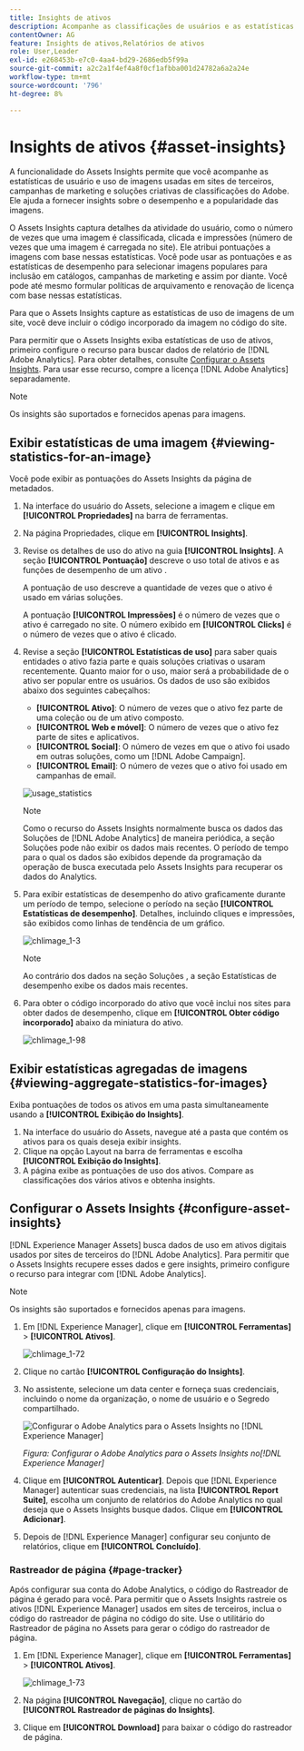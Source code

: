 ```yaml
---
title: Insights de ativos
description: Acompanhe as classificações de usuários e as estatísticas de uso de imagens usadas em campanhas de marketing de terceiros e nas soluções criativas de Adobe sites.
contentOwner: AG
feature: Insights de ativos,Relatórios de ativos
role: User,Leader
exl-id: e268453b-e7c0-4aa4-bd29-2686edb5f99a
source-git-commit: a2c2a1f4ef4a8f0cf1afbba001d24782a6a2a24e
workflow-type: tm+mt
source-wordcount: '796'
ht-degree: 8%

---
```


# Insights de ativos {#asset-insights}

A funcionalidade do Assets Insights permite que você acompanhe as estatísticas de usuário e uso de imagens usadas em sites de terceiros, campanhas de marketing e soluções criativas de classificações do Adobe. Ele ajuda a fornecer insights sobre o desempenho e a popularidade das imagens.

O Assets Insights captura detalhes da atividade do usuário, como o número de vezes que uma imagem é classificada, clicada e impressões (número de vezes que uma imagem é carregada no site). Ele atribui pontuações a imagens com base nessas estatísticas. Você pode usar as pontuações e as estatísticas de desempenho para selecionar imagens populares para inclusão em catálogos, campanhas de marketing e assim por diante. Você pode até mesmo formular políticas de arquivamento e renovação de licença com base nessas estatísticas.

Para que o Assets Insights capture as estatísticas de uso de imagens de um site, você deve incluir o código incorporado da imagem no código do site.

Para permitir que o Assets Insights exiba estatísticas de uso de ativos, primeiro configure o recurso para buscar dados de relatório de [!DNL Adobe Analytics]. Para obter detalhes, consulte [Configurar o Assets Insights](#configure-asset-insights). Para usar esse recurso, compre a licença [!DNL Adobe Analytics] separadamente.

>[!NOTE]
>
>Os insights são suportados e fornecidos apenas para imagens.

## Exibir estatísticas de uma imagem {#viewing-statistics-for-an-image}

Você pode exibir as pontuações do Assets Insights da página de metadados.

1. Na interface do usuário do Assets, selecione a imagem e clique em **[!UICONTROL Propriedades]** na barra de ferramentas.
1. Na página Propriedades, clique em **[!UICONTROL Insights]**.
1. Revise os detalhes de uso do ativo na guia **[!UICONTROL Insights]**. A seção **[!UICONTROL Pontuação]** descreve o uso total de ativos e as funções de desempenho de um ativo .

   A pontuação de uso descreve a quantidade de vezes que o ativo é usado em várias soluções.

   A pontuação **[!UICONTROL Impressões]** é o número de vezes que o ativo é carregado no site. O número exibido em **[!UICONTROL Clicks]** é o número de vezes que o ativo é clicado.

1. Revise a seção **[!UICONTROL Estatísticas de uso]** para saber quais entidades o ativo fazia parte e quais soluções criativas o usaram recentemente. Quanto maior for o uso, maior será a probabilidade de o ativo ser popular entre os usuários. Os dados de uso são exibidos abaixo dos seguintes cabeçalhos:

   * **[!UICONTROL Ativo]**: O número de vezes que o ativo fez parte de uma coleção ou de um ativo composto.
   * **[!UICONTROL Web e móvel]**: O número de vezes que o ativo fez parte de sites e aplicativos.
   * **[!UICONTROL Social]**: O número de vezes em que o ativo foi usado em outras soluções, como um  [!DNL Adobe Campaign].
   * **[!UICONTROL Email]**: O número de vezes que o ativo foi usado em campanhas de email.

   ![usage_statistics](assets/usage_statistics.png)

   >[!NOTE]
   >
   >Como o recurso do Assets Insights normalmente busca os dados das Soluções de [!DNL Adobe Analytics] de maneira periódica, a seção Soluções pode não exibir os dados mais recentes. O período de tempo para o qual os dados são exibidos depende da programação da operação de busca executada pelo Assets Insights para recuperar os dados do Analytics.

1. Para exibir estatísticas de desempenho do ativo graficamente durante um período de tempo, selecione o período na seção **[!UICONTROL Estatísticas de desempenho]**. Detalhes, incluindo cliques e impressões, são exibidos como linhas de tendência de um gráfico.

   ![chlimage_1-3](assets/chlimage_1-3.jpeg)

   >[!NOTE]
   >
   >Ao contrário dos dados na seção Soluções , a seção Estatísticas de desempenho exibe os dados mais recentes.

1. Para obter o código incorporado do ativo que você inclui nos sites para obter dados de desempenho, clique em **[!UICONTROL Obter código incorporado]** abaixo da miniatura do ativo. <!-- For more information on how to include your Embed code in third-party web pages, see [Using Page Tracker and Embed code in web pages](/help/assets/use-page-tracker.md). -->

   ![chlimage_1-98](assets/chlimage_1-98.png)

## Exibir estatísticas agregadas de imagens {#viewing-aggregate-statistics-for-images}

Exiba pontuações de todos os ativos em uma pasta simultaneamente usando a **[!UICONTROL Exibição do Insights]**.

1. Na interface do usuário do Assets, navegue até a pasta que contém os ativos para os quais deseja exibir insights.
1. Clique na opção Layout na barra de ferramentas e escolha **[!UICONTROL Exibição do Insights]**.
1. A página exibe as pontuações de uso dos ativos. Compare as classificações dos vários ativos e obtenha insights.

<!-- TBD: Commenting as Web Console is not available. Document the appropriate OSGi config method if available in CS.

## Schedule background job {#scheduling-background-job}

Assets Insights fetches usage data for assets from Adobe Analytics report suites in a periodic manner. By default, Assets Insights runs a background job every 24 hours at 2 AM to the fetch data. However, you can modify both the frequency and the time by configuring the **[!UICONTROL Adobe CQ DAM Asset Performance Report Sync Job]** service from the web console.

1. Click the [!DNL Experience Manager] logo, and go to **[!UICONTROL Tools]** > **[!UICONTROL Operations]** > **[!UICONTROL Web Console]**.
1. Open the **[!UICONTROL Adobe CQ DAM Asset Performance Report Sync Job]** service configuration.

   ![chlimage_1-99](assets/chlimage_1-99.png)

1. Specify the desired scheduler frequency and the start time for the job in the property scheduler expression. Save the changes.
-->

## Configurar o Assets Insights {#configure-asset-insights}

[!DNL Experience Manager Assets] busca dados de uso em ativos digitais usados por sites de terceiros do  [!DNL Adobe Analytics]. Para permitir que o Assets Insights recupere esses dados e gere insights, primeiro configure o recurso para integrar com [!DNL Adobe Analytics].

>[!NOTE]
>
>Os insights são suportados e fornecidos apenas para imagens.

1. Em [!DNL Experience Manager], clique em **[!UICONTROL Ferramentas]** > **[!UICONTROL Ativos]**.

   ![chlimage_1-72](assets/chlimage_1-72.png)

1. Clique no cartão **[!UICONTROL Configuração do Insights]**.
1. No assistente, selecione um data center e forneça suas credenciais, incluindo o nome da organização, o nome de usuário e o Segredo compartilhado.

   ![Configurar o Adobe Analytics para o Assets Insights no  [!DNL Experience Manager]](assets/insights_config2.png)

   *Figura: Configurar o Adobe Analytics para o Assets Insights no[!DNL Experience Manager]*

1. Clique em **[!UICONTROL Autenticar]**. Depois que [!DNL Experience Manager] autenticar suas credenciais, na lista **[!UICONTROL Report Suite]**, escolha um conjunto de relatórios do Adobe Analytics no qual deseja que o Assets Insights busque dados. Clique em **[!UICONTROL Adicionar]**.
1. Depois de [!DNL Experience Manager] configurar seu conjunto de relatórios, clique em **[!UICONTROL Concluído]**.

### Rastreador de página {#page-tracker}

Após configurar sua conta do Adobe Analytics, o código do Rastreador de página é gerado para você. Para permitir que o Assets Insights rastreie os ativos [!DNL Experience Manager] usados em sites de terceiros, inclua o código do rastreador de página no código do site. Use o utilitário do Rastreador de página no Assets para gerar o código do rastreador de página. <!--  For more information on how to include your Page Tracker code in third-party web pages, see [Using Page Tracker and Embed code in web pages](/help/assets/use-page-tracker.md). -->

1. Em [!DNL Experience Manager], clique em **[!UICONTROL Ferramentas]** > **[!UICONTROL Ativos]**.

   ![chlimage_1-73](assets/chlimage_1-73.png)

1. Na página **[!UICONTROL Navegação]**, clique no cartão do **[!UICONTROL Rastreador de páginas do Insights]**.
1. Clique em **[!UICONTROL Download]** para baixar o código do rastreador de página.

<!--

## Using demo package for Assets Insights {#using-demo-package-for-asset-insights}

Using the demo package, you can enable Adobe Assets Insights to capture data from and generate insights for a sample web page.

1. Configure Assets Insights using the instructions in [Configure Assets Insights](#configure-asset-insights).
1. Download the sample [!DNL Experience Manager Assets] package from below and install the package from CRXDE package manager.

   [Get File](assets/insightsdemo.zip)

1. Download the ZIP file containing the sample web page from below and extract on your local file system.

   [Get File](assets/demosite.zip)

1. Click the web page to open it in the web browser.

   >[!CAUTION]
   >
   >Web Page is configured to load asset from the localhost server . In case your server is running somewhere else change server address from localhost to server address in the HTML content of the web page.

   >[!NOTE]
   >
   >The external web page can be in [!DNL Experience Manager] itself.

-->
